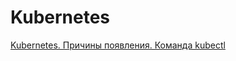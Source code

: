 # Kubernetes

[Kubernetes. Причины появления. Команда kubectl](https://github.com/loginochka/kuber/blob/main/h-1/README.md)
